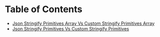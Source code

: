 # Table of Contents

-   [Json Stringify Primitives Array Vs Custom Stringify Primitives Array](./docs/json-stringify-primitives-array-vs-custom-stringify-primitives-array.md)
-   [Json Stringify Primitives Vs Custom Stringify Primitives](./docs/json-stringify-primitives-vs-custom-stringify-primitives.md)
